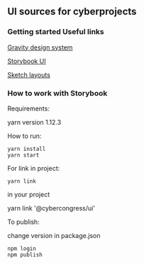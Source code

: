 ## UI sources for cyberprojects


### Getting started Useful links

[Gravity design system]()

[Storybook UI](https://github.com/cybercongress/ui.cyb/tree/master/src/components)

[Sketch layouts](https://github.com/cybercongress/ui.cyb/tree/graphics)

### How to work with Storybook

Requirements:

yarn version 1.12.3

How to run:

```
yarn install
yarn start
```

For link in project:

```
yarn link
```

in your project

yarn link '@cybercongress/ui'


To publish:

change version in package.json

```
npm login
npm publish
```
